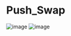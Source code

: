 # Push_Swap

![image](https://user-images.githubusercontent.com/62228465/137635613-c0ca80a7-2b73-4638-aa73-a2ae035c9b8c.png)
![image](https://user-images.githubusercontent.com/62228465/137635551-fcbf67f4-7268-463f-bcf6-5e16c0cdec16.png)
